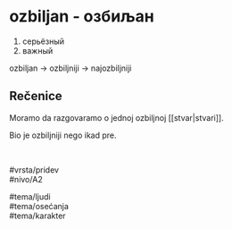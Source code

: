 # ozbiljan - озбиљан

1. серьёзный
2. важный

ozbiljan → ozbiljniji → najozbiljniji

## Rečenice

Moramo da razgovaramo o jednoj ozbiljnoj [[stvar|stvari]].

Bio je ozbiljniji nego ikad pre.

<br>

#vrsta/pridev  
#nivo/A2  

#tema/ljudi  
#tema/osećanja  
#tema/karakter  